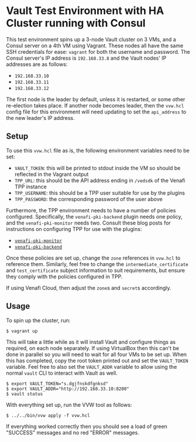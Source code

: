 # Vault Test Environment with HA Cluster running with Consul

This test environment spins up a 3-node Vault cluster on 3 VMs, and a Consul server on a 4th VM using Vagrant.
These nodes all have the same SSH credentials for ease: `vagrant` for both the username and password.
The Consul server's IP address is `192.168.33.8` and the Vault nodes' IP addresses are as follows:

- `192.168.33.10`
- `192.168.33.11`
- `192.168.33.12`

The first node is the leader by default, unless it is restarted, or some other re-election takes place.
If another node becomes leader, then the `vvw.hcl` config file for this environment will need updating to set the `api_address` to the new leader's IP address.

## Setup

To use this `vvw.hcl` file as is, the following environment variables need to be set:

- `VAULT_TOKEN`: this will be printed to stdout inside the VM so should be reflected in the Vagrant output
- `TPP_URL`: this should be the API address ending in `/vedsdk` of the Venafi TPP instance
- `TPP_USERNAME`: this should be a TPP user suitable for use by the plugins
- `TPP_PASSWORD`: the corresponding password of the user above

Furthermore, the TPP environment needs to have a number of policies configured.
Specifically, the `venafi-pki-backend` plugin needs one policy, and the `venafi-pki-monitor` needs two.
Consult these blog posts for instructions on configuring TPP for use with the plugins:

- [`venafi-pki-monitor`](https://medium.com/hashicorp-engineering/vault-integration-patterns-with-venafi-21c3626cdcdb)
- [`venafi-pki-backend`](https://medium.com/hashicorp-engineering/vault-integration-patterns-with-venafi-part-2-ff6a5fcc3d3d)

Once these policies are set up, change the `zone` references in `vvw.hcl` to reference them.
Similarly, feel free to change the `intermediate_certificate` and `test_certificate` subject information to suit requirements, but ensure they comply with the policies configured in TPP.

If using Venafi Cloud, then adjust the `zone`s and `secret`s accordingly.

## Usage

To spin up the cluster, run:

```shell
$ vagrant up
```

This will take a little while as it will install Vault and configure things as required, on each node separately.
If using VirtualBox then this can't be done in parallel so you will need to wait for all four VMs to be set up.
When this has completed, copy the root token printed out and set the `VAULT_TOKEN` variable.
Feel free to also set the `VAULT_ADDR` variable to allow using the normal `vault` CLI to interact with Vault as well.

```shell
$ export VAULT_TOKEN="s.dgjfnskdfgnksd"
$ export VAULT_ADDR="http://192.168.33.10:8200"
$ vault status
```

With everything set up, run the VVW tool as follows:

```shell
$ ../../bin/vvw apply -f vvw.hcl
```

If everything worked correctly then you should see a load of green "SUCCESS" messages and no red "ERROR" messages.
